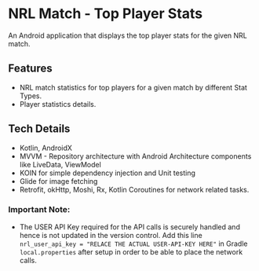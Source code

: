 # NRL Match - Top Player Stats

An Android application that displays the top player stats for the given NRL match. 

## Features
 - NRL match statistics for top players for a given match by different Stat Types.
 - Player statistics details.

## Tech Details
 - Kotlin, AndroidX
 - MVVM - Repository architecture with Android Architecture components like LiveData, ViewModel
 - KOIN for simple dependency injection and Unit testing
 - Glide for image fetching
 - Retrofit, okHttp, Moshi, Rx, Kotlin Coroutines for network related tasks.
 
### Important Note:
 - The USER API Key required for the API calls is securely handled and hence is not updated in the version control. 
 Add this line `nrl_user_api_key = "RELACE THE ACTUAL USER-API-KEY HERE"` in Gradle `local.properties` 
 after setup in order to be able to place the network calls.
 

